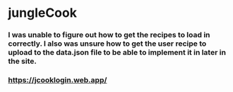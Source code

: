 # jungleCook

### I was unable to figure out how to get the recipes to load in correctly. I also was unsure how to get the user recipe to upload to the data.json file to be able to implement it in later in the site.

### https://jcooklogin.web.app/
